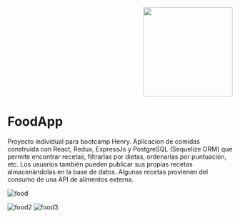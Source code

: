 

<p align="right">
  <img height="200" src="./cooking.png" />
</p>
<h1>FoodApp</h1>

Proyecto individual para bootcamp Henry.
Aplicacion de comidas construida con React, Redux, ExpressJs y PostgreSQL (Sequelize ORM) que permite encontrar recetas, filtrarlas por dietas, ordenarlas por puntuación, etc. Los usuarios también pueden publicar sus propias recetas almacenándolas en la base de datos. Algunas recetas provienen del consumo de una API de alimentos externa.

![food](https://user-images.githubusercontent.com/70720945/127537956-0455ea8f-bb7f-4665-852b-b39652c71f45.png)



![food2](https://user-images.githubusercontent.com/70720945/127538393-396639d4-e0d8-419c-951a-334fda15483f.png)
![food3](https://user-images.githubusercontent.com/70720945/127538412-c2ffce81-581a-4d2f-bd5b-217ae09dfdad.png)
